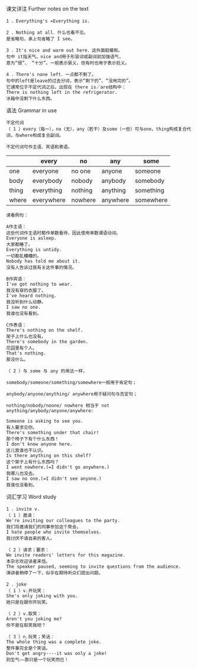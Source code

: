 课文详注 Further notes on the text 
```
1 ．Everything's =Everything is. 

2 ．Nothing at all．什么也看不见。 
是省略句，承上句省略了 I see。 

3 ．It's nice and warm out here．这外面挺暖和。 
句中 it指天气。nice and用于形容词或副词前加强语气，
意为“很”、 “十分”。一般表示褒义，但有时也用于表示贬义。 

4 ．There's none left．一点都不剩了。 
句中的left是leave的过去分词，表示“剩下的”、“没用完的”。 
它通常位于不定代词之后，出现在 there is／are结构中： 
There is nothing left in the refrigerator. 
冰箱中没剩下什么东西。 
```
语法 Grammar in use 
```
不定代词 
（ 1 ）every（每一），no（无），any（若干）及some（一些）可与one，thing构成复合代词，与where构成复合副词。
```
`不定代词可作主语、宾语和表语。`

|          | every       | no         | any        | some       |
|----------|-------------|------------|------------|------------|
| one      | everyone    | no one     | anyone     | someone    |
| body     | everybody   | nobody     | anybody    | somebody   |
| thing    | everything  | nothing    | anything   | something  |
| where    | everywhere  | nowhere    | anywhere   | somewhere  |

```
请看例句： 

A作主语： 
这些代词作主语时都作单数看待，因此使用单数谓语动词。 
Everyone is asleep. 
大家都睡了。 
Everything is untidy. 
一切都乱糟糟的。 
Nobody has told me about it. 
没有人告诉过我有关这件事的情况。 

B作宾语： 
I've got nothing to wear. 
我没有穿的衣服了。 
I've heard nothing. 
我没听到什么动静。 
I saw no one. 
我谁也没有看到。 

C作表语： 
There's nothing on the shelf. 
架子上什么也没有。 
There's somebody in the garden. 
花园里有个人。 
That's nothing. 
那没什么。 

（ 2 ）与 some 与 any 的用法一样，

somebody/someone/something/somewhere一般用于肯定句； 

anybody/anyone/anything/ anywhere用于疑问句与否定句；

nothing/nobody/noone/ nowhere 相当于 not anything/anybody/anyone/anywhere: 

Someone is asking to see you. 
有人要求见你。 
There's something under that chair! 
那个椅子下有个什么东西！ 
I don't know anyone here. 
这儿我谁也不认识。 
Is there anything on this shelf? 
这个架子上有什么东西吗？ 
I went nowhere.(=I didn't go anywhere.) 
我哪儿也没去。 
I saw no one.(=I didn't see anyone.) 
我谁也没看到。 
```
词汇学习 Word study
```
1 ．invite v. 
（ 1 ）邀请： 
We're inviting our colleagues to the party. 
我们将邀请我们的同事参加这个聚会。 
I hate people who invite themselves. 
我讨厌不请自来的客人。 

（ 2 ）请求；要求： 
We invite readers' letters for this magazine. 
本杂志欢迎读者来信。 
The speaker paused, seeming to invite questions from the audience. 
演讲者稍停了一下，似乎在期待听众们提出问题。 

2 ．joke 
（ 1 ）v.开玩笑： 
She's only joking with you. 
她只是在跟你开玩笑。 

（ 2 ）v.取笑： 
Aren't you joking me? 
你不是在取笑我吧？ 

（ 3 ）n.玩笑；笑话： 
The whole thing was a complete joke. 
整件事完全是个笑话。 
Don't get angry----it was only a joke! 
别生气——那只是一个玩笑而已！
```
